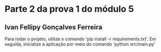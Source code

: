 # Parte 2 da prova 1 do módulo 5
## Ivan Fellipy Gonçalves Ferreira

Para rodar o projeto, utilize o comando 'pip install -r requirements.txt'.
Em seguida, inicialize a aplicação por meio do comando 'python src/main.py'

